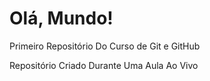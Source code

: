 # Olá, Mundo!
 Primeiro Repositório Do Curso de Git e GitHub

 Repositório Criado Durante Uma Aula Ao Vivo
